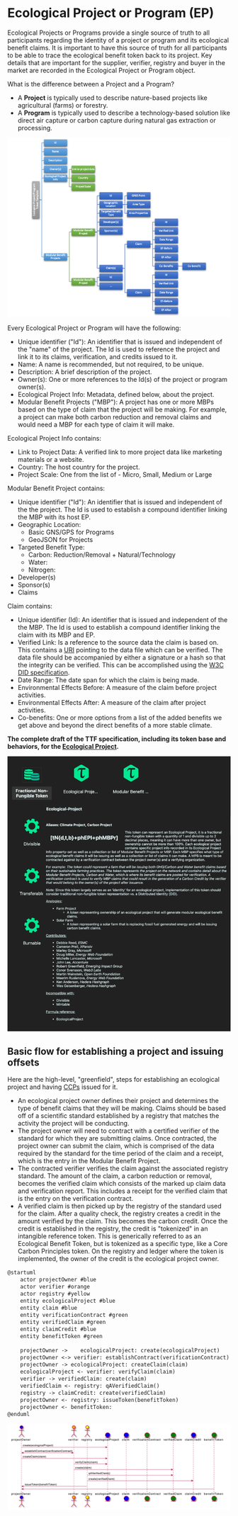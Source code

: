 # Ecological Project or Program (EP)

Ecological Projects or Programs provide a single source of truth to all participants regarding the identity of a project or program and its ecological benefit claims. It is important to have this source of truth for all participants to be able to trace the ecological benefit token back to its project. Key details that are important for the supplier, verifier, registry and buyer in the market are recorded in the Ecological Project or Program object.

What is the difference between a Project and a Program?

- A **Project** is typically used to describe nature-based projects like agricultural (farms) or forestry.
- A **Program** is typically used to describe a technology-based solution like direct air capture or carbon capture during natural gas extraction or processing.

![Ecological Project](../images/EPT.png)

Every Ecological Project or Program will have the following:

- Unique identifier ("Id"): An identifier that is issued and independent of the "name" of the project. The Id is used to reference the project and link it to its claims, verification, and credits issued to it.
- Name: A name is recommended, but not required, to be unique.
- Description: A brief description of the project.
- Owner(s): One or more references to the Id(s) of the project or program owner(s).
- Ecological Project Info: Metadata, defined below, about the project.
- Modular Benefit Projects ("MBP"): A project has one or more MBPs based on the type of claim that the project will be making. For example, a project can make both carbon reduction and removal claims and would need a MBP for each type of claim it will make.

Ecological Project Info contains:

- Link to Project Data: A verified link to more project data like marketing materials or a website.
- Country: The host country for the project.
- Project Scale: One from the list of - Micro, Small, Medium or Large

Modular Benefit Project contains:

- Unique identifier ("Id"): An identifier that is issued and independent of the the project. The Id is used to establish a compound identifier linking the MBP with its host EP.
- Geographic Location:
  - Basic GNS/GPS for Programs
  - GeoJSON for Projects
- Targeted Benefit Type:
  - Carbon: Reduction/Removal + Natural/Technology
  - Water:
  - Nitrogen:
- Developer(s)
- Sponsor(s)
- Claims

Claim contains:

- Unique identifier (Id): An identifier that is issued and independent of the the MBP. The Id is used to establish a compound identifier linking the claim with its MBP and EP.
- Verified Link: Is a reference to the source data the claim is based on. This contains a [URI](https://en.wikipedia.org/wiki/Uniform_Resource_Identifier) pointing to the data file which can be verified. The data file should be accompanied by either a signature or a hash so that the integrity can be verified. This can be accomplished using the [W3C DID specification](https://www.w3.org/TR/did-core/).
- Date Range: The date span for which the claim is being made.
- Environmental Effects Before: A measure of the claim before project activities.
- Environmental Effects After: A measure of the claim after project activities.
- Co-benefits: One or more options from a list of the added benefits we get above and beyond the direct benefits of a more stable climate.

**The complete draft of the TTF specification, including its token base and behaviors, for the [Ecological Project](https://github.com/InterWorkAlliance/TTF/tree/master/artifacts/token-templates/specifications/Ecological-Project/latest).**

![EP-TTF](../images/ep-ttf.png)

## Basic flow for establishing a project and issuing offsets

Here are the high-level, "greenfield", steps for establishing an ecological project and having [CCPs](ccp.md) issued for it.

- An ecological project owner defines their project and determines the type of benefit claims that they will be making. Claims should be based off of a scientific standard established by a registry that matches the activity the project will be conducting.
- The project owner will need to contract with a certified verifier of the standard for which they are submitting claims. Once contracted, the project owner can submit the claim, which is comprised of the data required by the standard for the time period of the claim and a  receipt, which is the entry in the Modular Benefit Project.
- The contracted verifier verifies the claim against the associated registry standard. The amount of the claim, a carbon reduction or removal, becomes the verified claim which consists of the marked up claim data and verification report. This includes a receipt for the verified claim that is the entry on the verification contract.
- A verified claim is then picked up by the registry of the standard used for the claim. After a quality check, the registry creates a credit in the amount verified by the claim. This becomes the carbon credit. Once the credit is established in the registry, the credit is "tokenized" in an intangible reference token. This is generically referred to as an Ecological Benefit Token, but is tokenized as a specific type, like a Core Carbon Principles token. On the registry and ledger where the token is implemented, the owner of the credit is the ecological project owner.

```plantuml
@startuml
    actor projectOwner #blue
    actor verifier #orange
    actor registry #yellow
    entity ecologicalProject #blue
    entity claim #blue
    entity verificationContract #green
    entity verifiedClaim #green
    entity claimCredit #blue
    entity benefitToken #green

    projectOwner ->    ecologicalProject: create(ecologicalProject)
    projectOwner <-> verifier: establishContract(verificationContract)
    projectOwner -> ecologicalProject: createClaim(claim)
    ecologicalProject <- verifier: verifyClaim(claim)
    verifier -> verifiedClaim: create(claim)
    verifiedClaim <- registry: qAVerifiedClaim()
    registry -> claimCredit: create(verifiedClaim)
    projectOwner <- registry: issueToken(benefitToken)
    projectOwner <- benefitToken:
@enduml
```

![EP Flow](../images/EP-1.png)